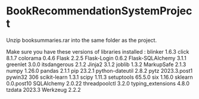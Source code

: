 # BookRecommendationSystemProject
Unzip booksummaries.rar into the same folder as the project.

Make sure you have these versions of libraries installed :
blinker           1.6.3
click             8.1.7
colorama          0.4.6
Flask             2.2.5
Flask-Login       0.6.2
Flask-SQLAlchemy  3.1.1
greenlet          3.0.0
itsdangerous      2.1.2
Jinja2            3.1.2
joblib            1.3.2
MarkupSafe        2.1.3
numpy             1.26.0
pandas            2.1.1
pip               23.2.1
python-dateutil   2.8.2
pytz              2023.3.post1
pywin32           306
scikit-learn      1.3.1
scipy             1.11.3
setuptools        65.5.0
six               1.16.0
sklearn           0.0.post10
SQLAlchemy        2.0.22
threadpoolctl     3.2.0
typing_extensions 4.8.0
tzdata            2023.3
Werkzeug          2.2.2
 
